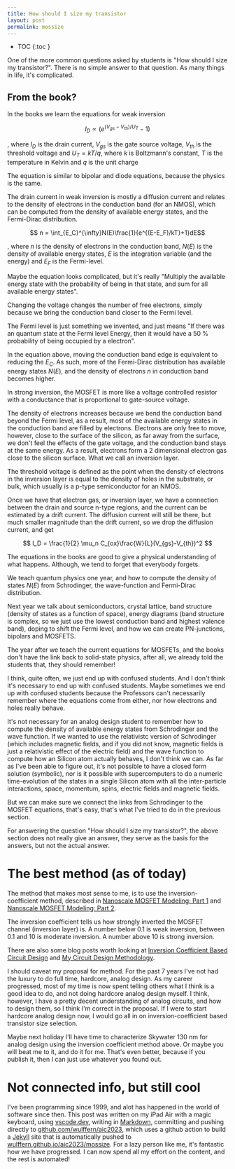 ```yaml
---
title: How should I size my transistor
layout: post
permalink: mossize
---
```


* TOC
{:toc }

One of the more common questions asked by students is "How should I size my transistor?". There is no simple answer to that question. As many things
in life, it's complicated.

## From the book?

In the books we learn the equations for weak inversion

$$ I_D \propto (e^{(V_{gs}-V_{th})/U_T}-1)$$

, where $I_D$ is the drain current, $V_{gs}$ is the gate source voltage, $V_{th}$ is the threshold voltage and $U_T = kT/q$, where $k$ is Boltzmann's constant, $T$ is the temperature in Kelvin and $q$ is the unit charge

The equation is similar to bipolar and diode equations, because the physics is the same.

The drain current in weak inversion is mostly a diffusion current and relates to the density of electrons in the conduction band (for an NMOS), which can be computed from the density of available energy states, and the Fermi-Dirac distribution. 

$$ n = \int_{E_C}^{\infty}N(E)\frac{1}{e^{(E-E_F)/kT}+1}dE$$

, where $n$ is the density of electrons in the conduction band, $N(E)$ is the density of available energy states, $E$ is the integration variable (and the energy) and $E_F$ is the Fermi-level.

Maybe the equation looks complicated, but it's really "Multiply the available energy state with the probability of being in that state, and sum for all available energy states".

Changing the voltage changes the number of free electrons, simply because we bring the conduction band closer to the Fermi level. 

The Fermi level is just something we invented, and just means "If there was an quantum state at the Fermi level Energy, then it would have a 50 % probability of being occupied by a electron".

In the equation above, moving the conduction band edge is equivalent to reducing the $E_C$. As such, more of the Fermi-Dirac distribution has available energy states $N(E)$, and the density of electrons $n$ in conduction band becomes higher.

In strong inversion, the MOSFET is more like a voltage controlled resistor with a conductance that is proportional to gate-source voltage. 

The density of electrons increases because we bend the conduction band beyond the Fermi level, as a result, most of the available energy states in the conduction band are filled by electrons. Electrons are only free to move, however, close to the surface of the silicon, as far away from the surface, we don't feel the effects of the gate voltage, and the conduction band stays at the same energy. As a result, electrons form a 2 dimensional electron gas close to the silicon surface. What we call an inversion layer. 

The threshold voltage is defined as the point when the density of electrons in the inversion layer is equal to the density of holes in the substrate, or bulk, which usually is a p-type semiconductor for an NMOS.

Once we have that electron gas, or inversion layer, we have a connection between the drain and source n-type regions, and the current can be estimated by a drift current. The diffusion current will still be there, but much smaller magnitude than the drift current, so we drop the diffusion current, and get

$$ I_D = \frac{1}{2} \mu_n C_{ox}\frac{W}{L}(V_{gs}-V_{th})^2 $$

The equations in the books are good to give a physical understanding of what happens. Although, we tend to forget that everybody forgets. 

We teach quantum physics one year, and how to compute the density of states $N(E)$ from Schrodinger, the wave-function and Fermi-Dirac distribution. 

Next year we talk about semiconductors, crystal lattice, band structure (density of states as a function of space), energy diagrams (band structure is complex, so we just use the lowest conduction band and highest valence band), doping to shift the Fermi level, and how we can create PN-junctions, bipolars and MOSFETS.

The year after we teach the current equations for MOSFETs, and the books don't have the link back to solid-state physics, after all, we already told the students that, they should remember!

I think, quite often, we just end up with confused students. And I don't think it's necessary to end up with confused students. Maybe sometimes we end up with confused students because the Professors can't necessarily remember where the equations come from either, nor how electrons and holes really behave.

It's not necessary for an analog design student to remember how to compute the density of available energy states from Schrodinger and the wave function. If we wanted to use the relativistc version of Schrodinger (which includes magnetic fields, and if you did not know, magnetic fields is just a relativistic effect of the electric field) and the wave function to compute how an Silicon atom actually behaves, I don't think we can. As far as I've been able to figure out, it's not possible to have a closed form solution (symbolic), nor is it possible with supercomputers to do a numeric time-evolution of the states in a single Silicon atom with all the inter-particle interactions, space, momentum, spins, electric fields and magnetic fields. 

But we can make sure we connect the links from Schrodinger to the MOSFET equations, that's easy, that's what I've tried to do in the previous section.

For answering the question "How should I size my transistor?", the above section does not really give an answer, they serve as the basis for the answers, but not the actual answer.

# The best method (as of today)

The method that makes most sense to me, is to use the inversion-coefficient method, described in [Nanoscale MOSFET Modeling: Part 1](https://ieeexplore.ieee.org/document/8016485) and [Nanoscale MOSFET Modeling: Part 2](https://ieeexplore.ieee.org/document/8110872).

The inversion coefficient tells us how strongly inverted the MOSFET channel (inversion layer) is. A number below 0.1 is weak inversion, between 0.1 and 10 is moderate inversion. A number above 10 is strong inversion.

There are also some blog posts worth looking at [Inversion Coefficient Based Circuit Design](https://kevinfronczak.com/blog/inversion-coefficient-based-circuit-design) and  [My Circuit Design Methodology](https://kevinfronczak.com/blog/my-circuit-design-methodology).

I should caveat my proposal for method. For the past 7 years I've not had the luxury to do full time, hardcore, analog design. As my career progressed, most of my time is now spent telling others what I think is a good idea to do, and not doing hardcore analog design myself. I think, however, I have a pretty decent understanding of analog circuits, and how to design them, so I think I'm correct in the proposal. If I were to start hardcore analog design now, I would go all in on inversion-coefficient based transistor size selection.

Maybe next holiday I'll have time to characterize Skywater 130 nm for analog design using the inversion coefficient method above. Or maybe you will beat me to it, and do it for me. That's even better, because if you publish it, then I can just use whatever you found out.


# Not connected info, but still cool

I've been programming since 1999, and alot has happened in the world of software since then. This post was written on my iPad Air with a magic keyboard, using [vscode.dev](https://vscode.dev), writing in [Markdown](https://github.com/wulffern/aic2023/blob/main/docs/_posts/2023-01-14-size.md), committing and pushing directly to [github.com/wulffern/aic2023](https://github.com/wulffern/aic2023), which uses a github action to build a [Jekyll](https://jekyllrb.com) site that is automatically pushed to [wulffern.github.io/aic2023/mossize](https://wulffern.github.io/aic2023/mossize). For a lazy person like me, it's fantastic how we have progressed. I can now spend all my effort on the content, and the rest is automated!